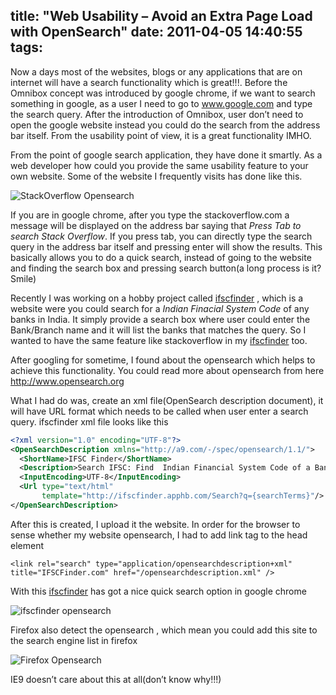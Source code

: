 title: "Web Usability – Avoid an Extra Page Load with OpenSearch"
date: 2011-04-05 14:40:55
tags:
---

Now a days most of the websites, blogs or any applications that are on internet will have a search functionality which is great!!!. Before the Omnibox concept was introduced by google chrome, if we want to search something in google, as a user I need to go to www.google.com and type the search query. After the introduction of Omnibox, user don’t need to open the google website instead you could do the search from the address bar itself. From the usability point of view, it is a great functionality IMHO.

From the point of google search application, they have done it smartly. As a web developer how could you provide the same usability feature to your own website. Some of the website I frequently visits has done like this.

![StackOverflow Opensearch](http://rajeesh.cdn.rhyble.com/images/2011/04/clip_image001_thumb.png)

If you are in google chrome, after you type the stackoverflow.com a message will be displayed on the address bar saying that *Press Tab to search Stack Overflow*. If you press tab, you can directly type the search query in the address bar itself and pressing enter will show the results. This basically allows you to do a quick search, instead of going to the website and finding the search box and pressing search button(a long process is it? Smile)

Recently I was working on a hobby project called [ifscfinder] , which is a website were you could search for a *Indian Finacial System Code* of any banks in India. It simply provide a search box where user could enter the Bank/Branch name and it will list the banks that matches the  query.  So I wanted to have the same feature like stackoverflow in my [ifscfinder] too.

After googling for sometime, I found about the opensearch which helps to achieve this functionality. You could read more about opensearch from here http://www.opensearch.org

What I had do was, create an xml file(OpenSearch description document), it will have URL format which needs to be called when user enter a search query. ifscfinder xml file looks like this

```xml
<?xml version="1.0" encoding="UTF-8"?>
<OpenSearchDescription xmlns="http://a9.com/-/spec/opensearch/1.1/">
  <ShortName>IFSC Finder</ShortName>
  <Description>Search IFSC: Find  Indian Financial System Code of a Bank</Description>
  <InputEncoding>UTF-8</InputEncoding>
  <Url type="text/html"
       template="http://ifscfinder.apphb.com/Search?q={searchTerms}"/>
</OpenSearchDescription>
```

After this is created, I upload it the website. In order for the browser to sense whether my website opensearch, I had to add link tag to the head element

`<link rel="search" type="application/opensearchdescription+xml" title="IFSCFinder.com" href="/opensearchdescription.xml" />`

With this [ifscfinder] has got a nice quick search option in google chrome

![ifscfinder opensearch](http://rajeesh.cdn.rhyble.com/images/2011/04/clip_image002_thumb.png)

Firefox also detect the opensearch , which mean you could add this site to the search engine list in firefox

![Firefox Opensearch](http://rajeesh.cdn.rhyble.com/images/2011/04/image_thumb.png)

IE9 doesn’t care about this at all(don’t know why!!!)

[IfscFinder]: http://ifscfinder.apphb.com/
